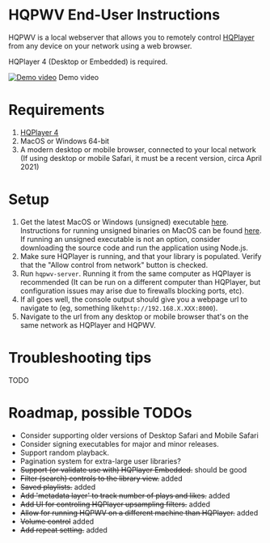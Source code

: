 
# HQPWV End-User Instructions  

HQPWV is a local webserver that allows you to remotely control <a href="https://www.signalyst.com/consumer.html" target="_blank">HQPlayer</a> from any device on your network using a web browser.

HQPlayer 4 (Desktop or Embedded) is required.

[![Demo video](https://i.vimeocdn.com/video/1226369138?mw=1200&mh=750)](https://vimeo.com/593569610 "Demo video")
Demo video

# Requirements    
1. <a href="https://www.signalyst.com/consumer.html" target="_blank">HQPlayer 4</a>
2. MacOS or Windows 64-bit
3. A modern desktop or mobile browser, connected to your local network
   (If using desktop or mobile Safari, it must be a recent version, circa April 2021)
  
# Setup  
1. Get the latest MacOS or Windows (unsigned) executable [here](https://github.com/zeropointnine/hqpwv/releases). Instructions for running unsigned binaries on MacOS can be found [here](https://support.apple.com/guide/mac-help/open-a-mac-app-from-an-unidentified-developer-mh40616/mac). If running an unsigned executable is not an option, consider downloading the source code and run the application using Node.js.
2. Make sure HQPlayer is running, and that your library is populated. Verify that the "Allow control from network" button is checked.
3. Run `hqpwv-server`. Running it from the same computer as HQPlayer is recommended (It can be run on a different computer than HQPlayer, but configuration issues may arise due to firewalls blocking ports, etc).
4. If all goes well, the console output should give you a webpage url to navigate to (eg, something like`http://192.168.X.XXX:8000`).
5. Navigate to the url from any desktop or mobile browser that's on the same network as HQPlayer and HQPWV.
  
# Troubleshooting tips  
TODO
 
# Roadmap, possible TODOs
- Consider supporting older versions of Desktop Safari and Mobile Safari
- Consider signing executables for major and minor releases.
- Support random playback.
- Pagination system for extra-large user libraries?
- ~~Support (or validate use with) HQPlayer Embedded.~~ should be good
- ~~Filter (search) controls to the library view.~~ added
- ~~Saved playlists.~~ added
- ~~Add 'metadata layer' to track number of plays and likes.~~ added
- ~~Add UI for controling HQPlayer upsampling filters.~~ added
- ~~Allow for running HQPWV on a different machine than HQPlayer.~~ added
- ~~Volume control~~ added
- ~~Add repeat setting.~~ added
